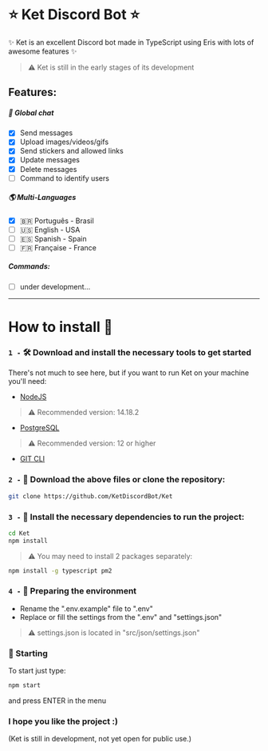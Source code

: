 # ⭐ Ket Discord Bot ⭐
✨ Ket is an excellent Discord bot made in TypeScript using Eris with lots of awesome features ✨
> ⚠️ Ket is still in the early stages of its development

## Features:
##### 📣 Global chat
- [x] Send messages
- [x] Upload images/videos/gifs
- [x] Send stickers and allowed links
- [x] Update messages
- [x] Delete messages
- [ ] Command to identify users

##### 🌎 Multi-Languages
- [x] 🇧🇷 Português - Brasil
- [ ] 🇺🇸 English - USA
- [ ] 🇪🇸 Spanish - Spain
- [ ] 🇫🇷 Française - France

##### Commands:
- [ ] under development...

- - - -

# How to install 🤔
### `1 -` 🛠️ Download and install the necessary tools to get started
There's not much to see here, but if you want to run Ket on your machine you'll need:
- [NodeJS](https://nodejs.org/pt-br/)
> ⚠️ Recommended version: 14.18.2
- [PostgreSQL](https://www.postgresql.org/download/)
> ⚠️ Recommended version: 12 or higher
- [GIT CLI](https://git-scm.com/downloads)

### `2 -` 📁 Download the above files or clone the repository:
```bash
git clone https://github.com/KetDiscordBot/Ket
```

### `3 -` 🧰 Install the necessary dependencies to run the project:
```bash
cd Ket
npm install
```
> ⚠️ You may need to install 2 packages separately:
```bash
npm install -g typescript pm2
```
### `4 -` 🌿 Preparing the environment 
- Rename the ".env.example" file to ".env"
- Replace or fill the settings from the ".env" and "settings.json"
> ⚠️ settings.json is located in "src/json/settings.json"

### 🚀 Starting
To start just type:
```bash
npm start
```
and press ENTER in the menu

### I hope you like the project :) 

(Ket is still in development, not yet open for public use.)
